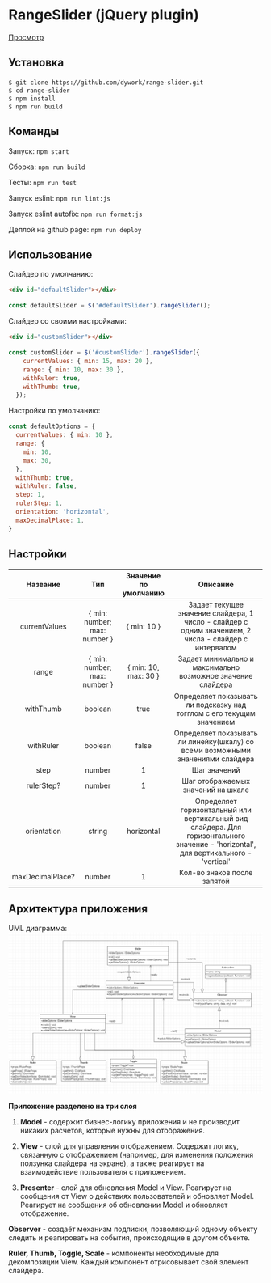 # RangeSlider (jQuery plugin)

[Просмотр](https://dywork.github.io/range-slider/)

## Установка

```
$ git clone https://github.com/dywork/range-slider.git
$ cd range-slider
$ npm install
$ npm run build
```

## Команды

Запуск: 
`npm start`

Сборка: 
`npm run build`

Тесты: 
`npm run test`

Запуск eslint:
`npm run lint:js`

Запуск eslint autofix:
`npm run format:js`

Деплой на github page: 
`npm run deploy`

## Использование
Слайдер по умолчанию:
```html
<div id="defaultSlider"></div>
```
```javascript
const defaultSlider = $('#defaultSlider').rangeSlider();
```
Слайдер со своими настройками:
```html
<div id="customSlider"></div>
```
```javascript
const customSlider = $('#customSlider').rangeSlider({
    currentValues: { min: 15, max: 20 },
    range: { min: 10, max: 30 },
    withRuler: true,
    withThumb: true,
  });
```

 Настройки по умолчанию:
```javascript
const defaultOptions = {
  currentValues: { min: 10 },
  range: {
    min: 10,
    max: 30,
  },
  withThumb: true,
  withRuler: false,
  step: 1,
  rulerStep: 1,
  orientation: 'horizontal',
  maxDecimalPlace: 1,
}
```

## Настройки
| Название  | Тип  | Значение по умолчанию | Описание |
| :------------: |:---------------:| :---------:|:--:|
| currentValues     | { min: number; max: number } | { min: 10 } | Задает текущее значение слайдера, 1 число - слайдер с одним значением, 2 числа - слайдер с интервалом |
| range     | { min: number; max: number } | { min: 10, max: 30 } |  Задает минимально и максимально возможное значение слайдера
| withThumb | boolean | true | Определяет показывать ли подсказку над тогглом с его текущим значением |
| withRuler | boolean | false | Определяет показывать ли линейку(шкалу) со всеми возможными значениями слайдера |
| step | number | 1 | Шаг значений |
| rulerStep? | number | 1 | Шаг отображаемых значений на шкале |
| orientation | string | horizontal | Определяет горизонтальный или вертикальный вид слайдера. Для горизонтального значение - 'horizontal', для вертикального - 'vertical' |
| maxDecimalPlace? | number | 1 | Кол-во знаков после запятой |

## Архитектура приложения
UML диаграмма:
![alt tag](range-slider-uml.png "UML диаграмма")​

**Приложение разделено на три слоя**
1) **Model** - содержит бизнес-логику приложения и не производит никаких расчетов, которые нужны для отображения.
 
2) **View** -  слой для управления отображением. Содержит логику, связанную с отображением (например, для изменения положения ползунка слайдера на экране), а также реагирует на взаимодействие пользователя с приложением.

3) **Presenter** - слой для обновления Model и View. Реагирует на сообщения от View о действиях пользователей и обновляет Model. Реагирует на сообщения об обновлении Model и обновляет отображение.

**Observer** - создаёт механизм подписки, позволяющий одному объекту следить и реагировать на события, происходящие в другом объекте.

**Ruler, Thumb, Toggle, Scale** - компоненты необходимые для декомпозиции View. Каждый компонент отрисовывает свой элемент слайдера. 

